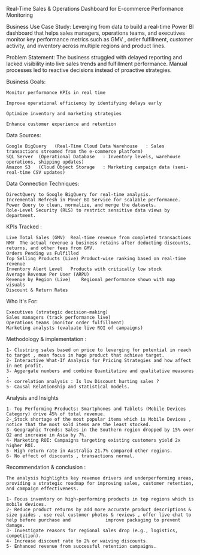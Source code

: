 

Real-Time Sales & Operations Dashboard for E-commerce Performance Monitoring

Business Use Case Study:
Leverging from data to build a real-time Power BI dashboard that helps sales managers, operations teams, and executives monitor key performance metrics such as GMV , order fulfillment, customer activity, and inventory across multiple regions and product lines.

Problem Statement:
The business struggled with delayed reporting and lacked visibility into live sales trends and fulfillment performance. Manual processes led to reactive decisions instead of proactive strategies.

Business Goals:

    Monitor performance KPIs in real time

    Improve operational efficiency by identifying delays early

    Optimize inventory and marketing strategies

    Enhance customer experience and retention

 Data Sources:
   
    Google BigQuery	  (Real-Time Cloud Data Warehouse	: Sales transactions streamed from the e-commerce platform)
    SQL Server	(Operational Database	: Inventory levels, warehouse operations, shipping updates)
    Amazon S3	(Cloud Object Storage	: Marketing campaign data (semi-real-time CSV updates)

Data Connection Techniques:

    DirectQuery to Google BigQuery for real-time analysis.
    Incremental Refresh in Power BI Service for scalable performance.
    Power Query to clean, normalize, and merge the datasets.
    Role-Level Security (RLS) to restrict sensitive data views by department.

KPIs Tracked :

    Live Total Sales (GMV)  Real-time revenue from completed transactions
    NMV  The actual revenue a business retains after deducting discounts, returns, and other fees from GMV.
    Orders Pending vs Fulfilled	
    Top Selling Products (Live)	Product-wise ranking based on real-time revenue
    Inventory Alert Level	Products with critically low stock
    Average Revenue Per User (ARPU)
    Revenue by Region (Live)	Regional performance shown with map visuals
    Discount & Return Rates
    
Who It's For:

    Executives (strategic decision-making)
    Sales managers (track performance live)
    Operations teams (monitor order fulfillment)
    Marketing analysts (evaluate live ROI of campaigns)

Methodology & implementation :

    1- Clustring sales based on price to leverging for potential in reach to target , mean focus in huge product that achieve target.
    2- Interactive What-If Analysis for Pricing Strategies and how affect in net profit.
    3- Aggergate numbers and combine Quantitative and qualitative measures .
    4- correlation analysis : Is low Discount hurting sales ?
    5- Causal Relationship and statistical models.
    
Analysis and Insights

    1- Top Performing Products: Smartphones and Tablets (Mobile Devices Category) drive 45% of total revenue.
    2- ٍStock shortage of the most popular items which is Mobile Devices , notice that the most sold items are the least stocked.
    3- Geographic Trends: Sales in the Southern region dropped by 15% over Q2 and increase in Asia by 7%.
    4- Marketing ROI: Campaigns targeting existing customers yield 2x higher ROI.
    5- High return rate in Australia 21.7% compared other regions.
    6- No effect of discounts , transactions normal.
    
Recommendation & conclusion :

    The analysis highlights key revenue drivers and underperforming areas, providing a strategic roadmap for improving sales, customer retention, and campaign effectiveness.
    
    1- Focus inventory on high-performing products in top regions which is mobile devices.
    2- Reduce product returns by add more accurate product descriptions & size guides , use real customer photos & reviews , offer live chat to help before purchase and             improve packaging to prevent damage.
    3- Investigate reasons for regional sales drop (e.g., logistics, competition).
    4- Increase discount rate to 2% or waiving discounts.
    5- Enhanced revenue from successful retention campaigns.








    
